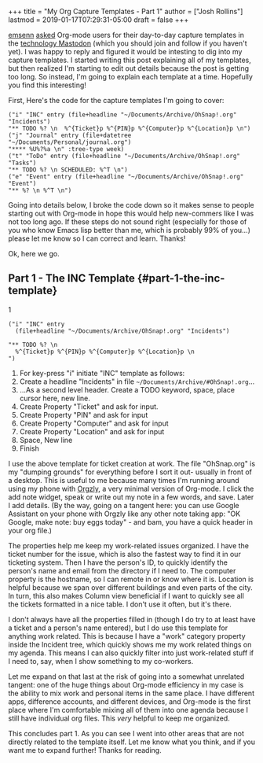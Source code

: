 +++
title = "My Org Capture Templates - Part 1"
author = ["Josh Rollins"]
lastmod = 2019-01-17T07:29:31-05:00
draft = false
+++

[emsenn](https://mastodon.social/@emsenn) [asked](https://mastodon.social/@emsenn/101387457090836368) Org-mode users for their day-to-day capture templates in the [technology Mastodon](https://mastodon.technology) (which you should join and follow if you haven't yet). I was happy to reply and figured it would be intesting to dig into my capture templates. I started writing this post explaining all of my templates, but then realized I'm starting to edit out details because the post is getting too long. So instead, I'm going to explain each template at a time. Hopefully you find this interesting!

<!--more-->

First, Here's the code for the capture templates I'm going to cover:

```emacs-lisp
("i" "INC" entry (file+headline "~/Documents/Archive/OhSnap!.org" "Incidents")
"** TODO %? \n  %^{Ticket}p %^{PIN}p %^{Computer}p %^{Location}p \n")
("j" "Journal" entry (file+datetree "~/Documents/Personal/journal.org")
"**** %U%?%a \n" :tree-type week)
("t" "ToDo" entry (file+headline "~/Documents/Archive/OhSnap!.org" "Tasks")
"** TODO %? \n SCHEDULED: %^T \n")
("e" "Event" entry (file+headline "~/Documents/Archive/OhSnap!.org" "Event")
"** %? \n %^T \n")
```

Going into details below, I broke the code down so it makes sense to people starting out with Org-mode in hope this would help new-commers like I was not too long ago. If these steps do not sound right (especially for those of you who know Emacs lisp better than me, which is probably 99% of you...) please let me know so I can correct and learn. Thanks!

Ok, here we go.


## Part 1 - The INC Template {#part-1-the-inc-template}

1

```emacs-lisp
("i" "INC" entry
  (file+headline "~/Documents/Archive/OhSnap!.org" "Incidents")

"** TODO %? \n
  %^{Ticket}p %^{PIN}p %^{Computer}p %^{Location}p \n
")
```

1.  For key-press "i" initiate "INC" template as follows:
2.  Create a headline "Incidents" in file  `~/Documents/Archive/#OhSnap!.org`...
3.  ...As a second level header. Create a TODO keyword, space, place cursor here, new line.
4.  Create Property "Ticket" and ask for input.
5.  Create Property "PIN" and ask for input
6.  Create Property "Computer" and ask for input
7.  Create Property "Location" and ask for input
8.  Space, New line
9.  Finish

I use the above template for ticket creation at work. The file "OhSnap.org" is my "dumping grounds" for everything before I sort it out- usually in front of a desktop. This is useful to me because many times I'm running around using my phone with [Orgzly](http://www.orgzly.com), a very minimal version of Org-mode. I click the add note widget, speak or write out my note in a few words, and save. Later I add details. (By the way, going on a tangent here: you can use Google Assistant on your phone with Orgzly like any other note taking app: "OK Google, make note: buy eggs today" - and bam, you have a quick header in your org file.)

The properties help me keep my work-related issues organized. I have the ticket number for the issue, which is also the fastest way to find it in our ticketing system. Then I have the person's ID, to quickly identify the person's name and email from the directory if I need to. The computer property is the hostname, so I can remote in or know where it is. Location is helpful because we span over different buildings and even parts of the city. In turn, this also makes Column view beneficial if I want to quickly see all the tickets formatted in a nice table. I don't use it often, but it's there.

I don't always have all the properties filled in (though I do try to at least have a ticket and a person's name entered), but I do use this template for anything work related. This is because I have a "work" category property inside the Incident tree, which quickly shows me my work related things on my agenda. This means I can also quickly filter into just work-related stuff if I need to, say, when I show something to my co-workers.

Let me expand on that last at the risk of going into a somewhat unrelated tangent: one of the huge things about Org-mode efficiency in my case is the ability to mix work and personal items in the same place. I have different apps, difference accounts, and different devices, and Org-mode is the first place where I'm comfortable mixing all of them into one agenda because I still have individual org files. This _very_ helpful to keep me organized.

This concludes part 1. As you can see I went into other areas that are not directly related to the template itself. Let me know what you think, and if you want me to expand further! Thanks for reading.